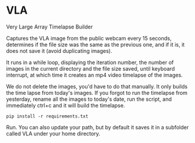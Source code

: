 # VLA
Very Large Array Timelapse Builder

Captures the VLA image from the public webcam every 15 seconds, determines if the file size was the same as the previous one, and if it is, it does not save it (avoid duplicating images).  

It runs in a while loop, displaying the iteration number, the number of images in the current directory and the file size saved, until keyboard interrupt, at which time it creates an mp4 video timelapse of the images.  

We do not delete the images, you'd have to do that manually.  It only builds the time lapse from today's images.  If you forgot to run the timelapse from yesterday, rename all the images to today's date, run the script, and immediately ctrl+c and it will build the timelapse.


`pip install -r requirements.txt`

Run.  You can also update your path, but by default it saves it in a subfolder called VLA under your home directory.
